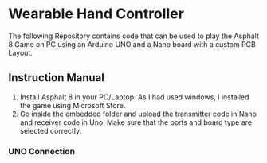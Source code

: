 # Wearable Hand Controller
The following Repository contains code that can be used to play the Asphalt 8 Game on PC using an Arduino UNO and a Nano board with a custom PCB Layout.

## Instruction Manual
1. Install Asphalt 8 in your PC/Laptop. As I had used windows, I installed the game using Microsoft Store.
2. Go inside the embedded folder and upload the transmitter code in Nano and receiver code in Uno. Make sure that the ports and board type are selected correctly.

### UNO Connection
